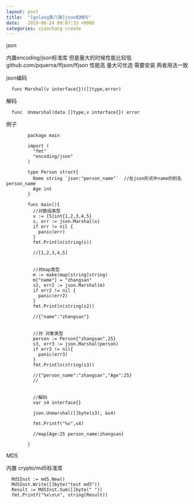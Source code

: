 ```yaml
---
layout: post
title:  "[golang第八弹]json和MD5"
date:   2019-08-24 09:07:33 +0000
categories: xiaochang create
---
```


json

  内置encoding/json标准库   但是量大的时候性能比较低
  github.com/pquerna/ffjson/ffjson   性能高   量大可优选  需要安装
  两者用法一致


json编码 
  
      func Marshal(v interface{})([]type,error)

解码

      func  Unmarshal(data []type,v interface{}) error


例子

            package main

            import (
              "fmt"
              "encoding/json"
            )

            type Person struct{
              Name string `json:"person_name"`  //在json形式中name的别名person_name
              Age int
            }

            func main(){
              //对数组类型
              x := [5]int{1,2,3,4,5}
              s, err := json.Marshal(x)
              if err != nil {
                panic(err)
              }
              fmt.Println(string(s))

              //[1,2,3,4,5]


              //对map类型
              m := make(map[string]string)
              m["name"] = "zhangsan"
              s2, err2 := json.Marshal(m)
              if err2 != nil {
                panic(err2)
              }
              fmt.Println(string(s2))

              //{"name":"zhangsan"}


              //对 对象类型
              person := Person{"zhangsan",25}
              s3, err3 := json.Marshal(person) 
              if err3 != nil{
                panic(err3)
              }
              fmt.Println(string(s3))

              //{"person_name":"zhangsan","Age":25}
              //

              
              //解码
              var s4 interface{}

              json.Unmarshal([]byte(s3), &s4)

              fmt.Printf("%v",s4)

              //map[Age:25 person_name:zhangsan]

            }




MD5

内置 crypto/md5标准库

      Md5Inst := md5.New()
      Md5Inst.Write([]byte("test md5"))
      Result := Md5Inst.Sum([]byte(" "))
      fmt.Printf("%x\n\n", string(Result))
